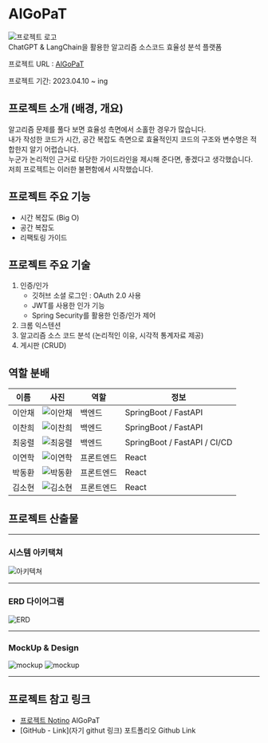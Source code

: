 # AlGoPaT

![프로젝트 로고](./image/Logo.png/)  
ChatGPT & LangChain을 활용한 알고리즘 소스코드 효율성 분석 플랫폼

프로젝트 URL : [AlGoPaT](https://algopat.kr)

프로젝트 기간: 2023.04.10 ~ ing

## 프로젝트 소개 (배경, 개요)

알고리즘 문제를 풀다 보면 효율성 측면에서 소홀한 경우가 많습니다.  
내가 작성한 코드가 시간, 공간 복잡도 측면으로 효율적인지 코드의 구조와 변수명은 적합한지 알기 어렵습니다.  
누군가 논리적인 근거로 타당한 가이드라인을 제시해 준다면, 좋겠다고 생각했습니다.  
저희 프로젝트는 이러한 불편함에서 시작했습니다.

## 프로젝트 주요 기능

- 시간 복잡도 (Big O)
- 공간 복잡도
- 리팩토링 가이드

## 프로젝트 주요 기술

1. 인증/인가
   - 깃허브 소셜 로그인 : OAuth 2.0 사용
   - JWT를 사용한 인가 기능
   - Spring Security를 활용한 인증/인가 제어
2. 크롬 익스텐션
3. 알고리즘 소스 코드 분석 (논리적인 이유, 시각적 통계자료 제공)
4. 게시판 (CRUD)


## 역할 분배

| 이름   | 사진                          | 역할       | 정보                         |
| ------ | ----------------------------- | ---------- | ---------------------------- |
| 이안채 | ![이안채](./image/human1.png) | 백엔드     | SpringBoot / FastAPI         |
| 이찬희 | ![이찬희](./image/human2.png) | 백엔드     | SpringBoot / FastAPI         |
| 최웅렬 | ![최웅렬](./image/human4.png) | 백엔드     | SpringBoot / FastAPI / CI/CD |
| 이연학 | ![이연학](./image/human6.png) | 프론트엔드 | React                        |
| 박동환 | ![박동환](./image/human3.png) | 프론트엔드 | React                        |
| 김소현 | ![김소현](./image/human5.png) | 프론트엔드 | React                        |

## 프로젝트 산출물

---

### 시스템 아키택쳐

![아키텍쳐](./image/system.png)


---

### ERD 다이어그램

![ERD](./image/ERD.png)

---

### MockUp & Design

![mockup](./image/mockup1.png)
![mockup](./image/mockup2.png)

---

## 프로젝트 참고 링크

- [프로젝트 Notino](https://www.notion.so/ramen-buang/SSAFY-2-ALGOPAT-dbb58b913794443d8592f46eca0477be) AlGoPaT
- [GitHub - Link](자기 githut 링크) 포트폴리오 Github Link